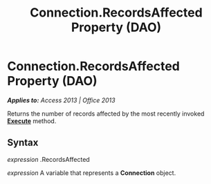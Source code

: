 ﻿---
title: Connection.RecordsAffected Property (DAO)
TOCTitle: RecordsAffected Property
ms:assetid: abce8e96-9ed4-b162-207f-52605d7af8ee
ms:mtpsurl: https://msdn.microsoft.com/en-us/library/Ff821486(v=office.15)
ms:contentKeyID: 48546983
ms.date: 09/18/2015
mtps_version: v=office.15
---

# Connection.RecordsAffected Property (DAO)


_**Applies to:** Access 2013 | Office 2013_

Returns the number of records affected by the most recently invoked **[Execute](connection-execute-method-dao.md)** method.

## Syntax

*expression* .RecordsAffected

*expression* A variable that represents a **Connection** object.

